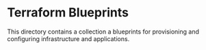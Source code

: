 # Terraform Blueprints

This directory contains a collection a blueprints for provisioning and
configuring infrastructure and applications. 